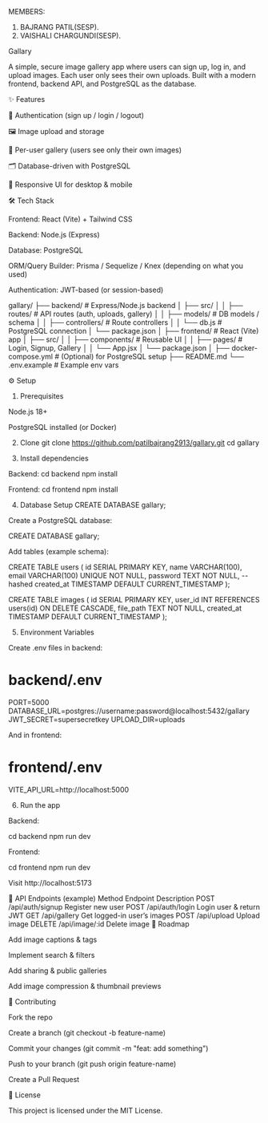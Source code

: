 MEMBERS:
1. BAJRANG PATIL(SESP).
2. VAISHALI CHARGUNDI(SESP).

Gallary

A simple, secure image gallery app where users can sign up, log in, and upload images. Each user only sees their own uploads.
Built with a modern frontend, backend API, and PostgreSQL as the database.

✨ Features

🔐 Authentication (sign up / login / logout)

🖼️ Image upload and storage

👤 Per-user gallery (users see only their own images)

🗂️ Database-driven with PostgreSQL

📱 Responsive UI for desktop & mobile

🛠️ Tech Stack

Frontend: React (Vite) + Tailwind CSS

Backend: Node.js (Express)

Database: PostgreSQL

ORM/Query Builder: Prisma / Sequelize / Knex (depending on what you used)

Authentication: JWT-based (or session-based)

gallary/
├── backend/             # Express/Node.js backend
│   ├── src/
│   │   ├── routes/      # API routes (auth, uploads, gallery)
│   │   ├── models/      # DB models / schema
│   │   ├── controllers/ # Route controllers
│   │   └── db.js        # PostgreSQL connection
│   └── package.json
│
├── frontend/            # React (Vite) app
│   ├── src/
│   │   ├── components/  # Reusable UI
│   │   ├── pages/       # Login, Signup, Gallery
│   │   └── App.jsx
│   └── package.json
│
├── docker-compose.yml   # (Optional) for PostgreSQL setup
├── README.md
└── .env.example         # Example env vars


⚙️ Setup
1) Prerequisites

Node.js 18+

PostgreSQL installed (or Docker)

2) Clone
   git clone https://github.com/patilbajrang2913/gallary.git
cd gallary

3) Install dependencies

Backend:
cd backend
npm install


Frontend:
cd frontend
npm install


4) Database Setup
   CREATE DATABASE gallary;

Create a PostgreSQL database:

CREATE DATABASE gallary;


Add tables (example schema):

CREATE TABLE users (
  id SERIAL PRIMARY KEY,
  name VARCHAR(100),
  email VARCHAR(100) UNIQUE NOT NULL,
  password TEXT NOT NULL, -- hashed
  created_at TIMESTAMP DEFAULT CURRENT_TIMESTAMP
);

CREATE TABLE images (
  id SERIAL PRIMARY KEY,
  user_id INT REFERENCES users(id) ON DELETE CASCADE,
  file_path TEXT NOT NULL,
  created_at TIMESTAMP DEFAULT CURRENT_TIMESTAMP
);

5) Environment Variables

Create .env files in backend:

# backend/.env
PORT=5000
DATABASE_URL=postgres://username:password@localhost:5432/gallary
JWT_SECRET=supersecretkey
UPLOAD_DIR=uploads


And in frontend:

# frontend/.env
VITE_API_URL=http://localhost:5000

6) Run the app

Backend:

cd backend
npm run dev


Frontend:

cd frontend
npm run dev


Visit http://localhost:5173

🔑 API Endpoints (example)
Method	Endpoint	Description
POST	/api/auth/signup	Register new user
POST	/api/auth/login	Login user & return JWT
GET	/api/gallery	Get logged-in user’s images
POST	/api/upload	Upload image
DELETE	/api/image/:id	Delete image
🚀 Roadmap

Add image captions & tags

Implement search & filters

Add sharing & public galleries

Add image compression & thumbnail previews

🤝 Contributing

Fork the repo

Create a branch (git checkout -b feature-name)

Commit your changes (git commit -m "feat: add something")

Push to your branch (git push origin feature-name)

Create a Pull Request

📜 License

This project is licensed under the MIT License.

